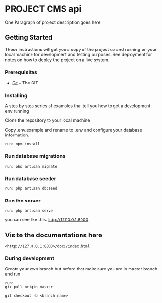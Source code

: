 # PROJECT CMS api

One Paragraph of project description goes here

## Getting Started

These instructions will get you a copy of the project up and running on your local machine for development and testing purposes. See deployment for notes on how to deploy the project on a live system.

### Prerequisites

* [Git](https://git-scm.com/) - The GIT

### Installing

A step by step series of examples that tell you how to get a development env running

Clone the repository to your local machine

Copy .env.example and rename to .env and configure your database information.

```
run: npm install
```
### Run database migrations
```
run: php artisan migrate
```
### Run database seeder
```
run: php artisan db:seed
```
### Run the server
```
run: php artisan serve
```
you can see like this. <http://127.0.0.1:8000>

## Visite the documentations here
```
<http://127.0.0.1:8000>/docs/index.html
```

### During development
Create your own branch but before that make sure you are in master branch and run
```
run: 
git pull origin master

git checkout -b <branch name>
```

